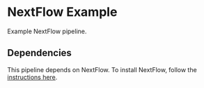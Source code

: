 # NextFlow Example
Example NextFlow pipeline.

## Dependencies
This pipeline depends on NextFlow. To install NextFlow, follow the
[instructions here](https://www.nextflow.io/docs/latest/getstarted.html#installation).
